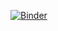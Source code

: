[![Binder](https://mybinder.org/badge_logo.svg)](https://mybinder.org/v2/gh/jonas-pettersson/cats_dogs_voila/master?urlpath=%2Fvoila%2Frender%2FCatsAndDogs.ipynb)
